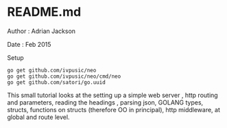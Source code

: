 README.md
=========


Author	:	Adrian Jackson

Date	:	Feb 2015

Setup

	go get github.com/ivpusic/neo
	go get github.com/ivpusic/neo/cmd/neo
	go get github.com/satori/go.uuid

This small tutorial looks at the setting up a simple web server , http routing and parameters, reading the headings , parsing json, GOLANG types, structs, functions on structs
(therefore OO in principal), http middleware, at global and route level.
